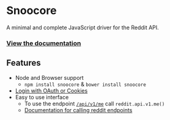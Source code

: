 # Snoocore

A minimal and complete JavaScript driver for the Reddit API.

### [View the documentation](http://trevorsenior.github.io/snoocore)

## Features

 - Node and Browser support
   - `npm install snoocore` & `bower install snoocore`
 - [Login with OAuth or Cookies](http://trevorsenior.github.io/snoocore/login.html)
 - Easy to use interface
   - To use the endpoint [`/api/v1/me`](http://www.reddit.com/dev/api#GET_api_v1_me) call `reddit.api.v1.me()`
   - [Documentation for calling reddit endpoints](http://trevorsenior.github.io/snoocore/basicUsage.html)
